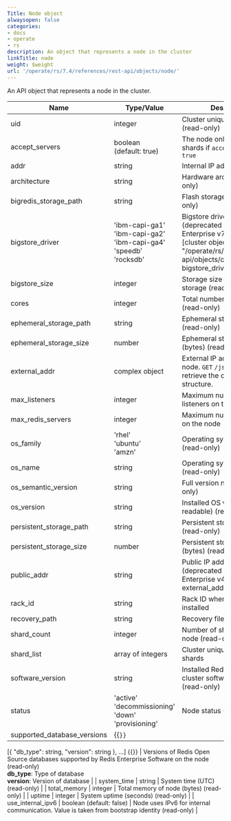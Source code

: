 ```yaml
---
Title: Node object
alwaysopen: false
categories:
- docs
- operate
- rs
description: An object that represents a node in the cluster
linkTitle: node
weight: $weight
url: '/operate/rs/7.4/references/rest-api/objects/node/'
---
```


An API object that represents a node in the cluster.

| Name | Type/Value | Description |
|------|------------|-------------|
| uid | integer | Cluster unique ID of node (read-only) |
| accept_servers | boolean (default:&nbsp;true) | The node only accepts new shards if `accept_servers` is `true` |
| addr | string | Internal IP address of node |
| architecture | string | Hardware architecture (read-only) |
| bigredis_storage_path | string | Flash storage path (read-only) |
| bigstore_driver | 'ibm-capi-ga1'<br />'ibm-capi-ga2'<br />'ibm-capi-ga4'<br />'speedb'<br />'rocksdb' | Bigstore driver name or none (deprecated as of Redis Enterprise v7.2, use the [cluster object]({{< relref "/operate/rs/references/rest-api/objects/cluster" >}})'s bigstore_driver instead) |
| bigstore_size | integer | Storage size of bigstore storage (read-only) |
| cores | integer | Total number of CPU cores (read-only) |
| ephemeral_storage_path | string | Ephemeral storage path (read-only) |
| ephemeral_storage_size | number | Ephemeral storage size (bytes) (read-only) |
| external_addr | complex object | External IP addresses of node. `GET`&nbsp;`/jsonschema` to retrieve the object's structure. |
| max_listeners | integer | Maximum number of listeners on the node |
| max_redis_servers | integer | Maximum number of shards on the node |
| os_family | 'rhel'<br />'ubuntu'<br />'amzn' | Operating system family (read-only) |
| os_name | string | Operating system name (read-only) |
| os_semantic_version | string | Full version number (read-only) |
| os_version | string | Installed OS version (human-readable) (read-only) |
| persistent_storage_path | string | Persistent storage path (read-only) |
| persistent_storage_size | number | Persistent storage size (bytes) (read- only) |
| public_addr | string | Public IP address of node (deprecated as of Redis Enterprise v4.3.3, use external_addr instead) |
| rack_id | string | Rack ID where node is installed |
| recovery_path | string | Recovery files path |
| shard_count | integer | Number of shards on the node (read-only) |
| shard_list | array of integers | Cluster unique IDs of all node shards |
| software_version | string | Installed Redis Enterprise cluster software version (read-only) |
| status | 'active'<br />'decommissioning'<br />'down'<br />'provisioning' | Node status (read-only) |
| supported_database_versions | {{<code>}}
[{
  "db_type": string,
  "version": string
}, ...]
{{</code>}} | Versions of Redis Open Source databases supported by Redis Enterprise Software on the node (read-only)<br />**db_type**: Type of database<br />**version**: Version of database |
| system_time | string | System time (UTC) (read-only) |
| total_memory | integer | Total memory of node (bytes) (read-only) |
| uptime | integer | System uptime (seconds) (read-only) |
| use_internal_ipv6 | boolean (default:&nbsp;false) | Node uses IPv6 for internal communication. Value is taken from bootstrap identity (read-only) |
